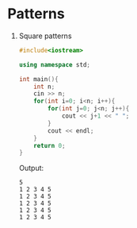 # Patterns


1. Square patterns

    ```cpp
    #include<iostream>

    using namespace std;

    int main(){
        int n;
        cin >> n;
        for(int i=0; i<n; i++){
            for(int j=0; j<n; j++){
                cout << j+1 << " ";
            }
            cout << endl;
        }
        return 0;
    }
    ```
    Output:
    ```
    5
    1 2 3 4 5
    1 2 3 4 5
    1 2 3 4 5
    1 2 3 4 5
    1 2 3 4 5
    ```

